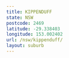 ```yaml
---
title: KIPPENDUFF
state: NSW
postcode: 2469
latitude: -29.338403
longitude: 153.002402
url: /nsw/kippenduff/
layout: suburb
---
```

